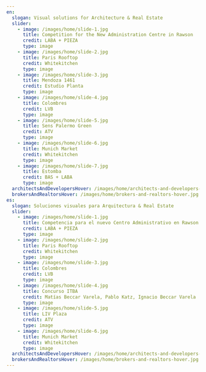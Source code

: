 ```yaml
---
en:
  slogan: Visual solutions for Architecture & Real Estate
  slider:
    - image: /images/home/slide-1.jpg
      title: Competition for the New Administration Centre in Rawson
      credit: LABA + PIEZA
      type: image
    - image: /images/home/slide-2.jpg
      title: Paris Rooftop
      credit: Whitekitchen
      type: image
    - image: /images/home/slide-3.jpg
      title: Mendoza 1461
      credit: Estudio Planta
      type: image
    - image: /images/home/slide-4.jpg
      title: Colombres
      credit: LVB
      type: image
    - image: /images/home/slide-5.jpg
      title: Sens Palermo Green
      credit: ATV
      type: image
    - image: /images/home/slide-6.jpg
      title: Munich Market
      credit: Whitekitchen
      type: image
    - image: /images/home/slide-7.jpg
      title: Estomba
      credit: BAS + LABA
      type: image
  architectsAndDevelopersHover: /images/home/architects-and-developers-hover.jpg
  brokersAndRealtorsHover: /images/home/brokers-and-realtors-hover.jpg
es:
  slogan: Soluciones visuales para Arquitectura & Real Estate
  slider:
    - image: /images/home/slide-1.jpg
      title: Competencia para el nuevo Centro Administrativo en Rawson
      credit: LABA + PIEZA
      type: image
    - image: /images/home/slide-2.jpg
      title: Paris Rooftop
      credit: Whitekitchen
      type: image
    - image: /images/home/slide-3.jpg
      title: Colombres
      credit: LVB
      type: image
    - image: /images/home/slide-4.jpg
      title: Concurso ITBA
      credit: Matías Beccar Varela, Pablo Katz, Ignacio Beccar Varela
      type: image
    - image: /images/home/slide-5.jpg
      title: LIV Plaza
      credit: ATV
      type: image
    - image: /images/home/slide-6.jpg
      title: Munich Market
      credit: Whitekitchen
      type: image
  architectsAndDevelopersHover: /images/home/architects-and-developers-hover.jpg
  brokersAndRealtorsHover: /images/home/brokers-and-realtors-hover.jpg
---
```

